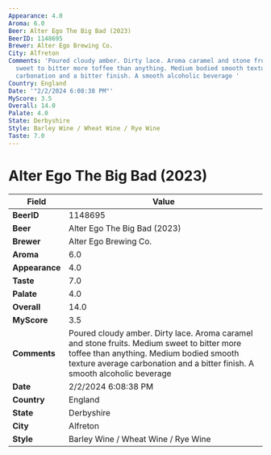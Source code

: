 ```yaml
---
Appearance: 4.0
Aroma: 6.0
Beer: Alter Ego The Big Bad (2023)
BeerID: 1148695
Brewer: Alter Ego Brewing Co.
City: Alfreton
Comments: 'Poured cloudy amber. Dirty lace. Aroma caramel and stone fruits. Medium
  sweet to bitter more toffee than anything. Medium bodied smooth texture average
  carbonation and a bitter finish. A smooth alcoholic beverage '
Country: England
Date: '"2/2/2024 6:08:38 PM"'
MyScore: 3.5
Overall: 14.0
Palate: 4.0
State: Derbyshire
Style: Barley Wine / Wheat Wine / Rye Wine
Taste: 7.0
---
```


# Alter Ego The Big Bad (2023)

| Field         | Value |
|---------------|-------|
| **BeerID** | 1148695 |
| **Beer** | Alter Ego The Big Bad (2023) |
| **Brewer** | Alter Ego Brewing Co. |
| **Aroma** | 6.0 |
| **Appearance** | 4.0 |
| **Taste** | 7.0 |
| **Palate** | 4.0 |
| **Overall** | 14.0 |
| **MyScore** | 3.5 |
| **Comments** | Poured cloudy amber. Dirty lace. Aroma caramel and stone fruits. Medium sweet to bitter more toffee than anything. Medium bodied smooth texture average carbonation and a bitter finish. A smooth alcoholic beverage  |
| **Date** | 2/2/2024 6:08:38 PM |
| **Country** | England |
| **State** | Derbyshire |
| **City** | Alfreton |
| **Style** | Barley Wine / Wheat Wine / Rye Wine |
